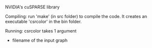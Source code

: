 NVIDIA's cuSPARSE library

Compiling: run 'make' (in src folder) to compile the code. It creates an executable 'csrcolor' in the bin folder.

Running: csrcolor takes 1 argument
  - filename of the input graph
